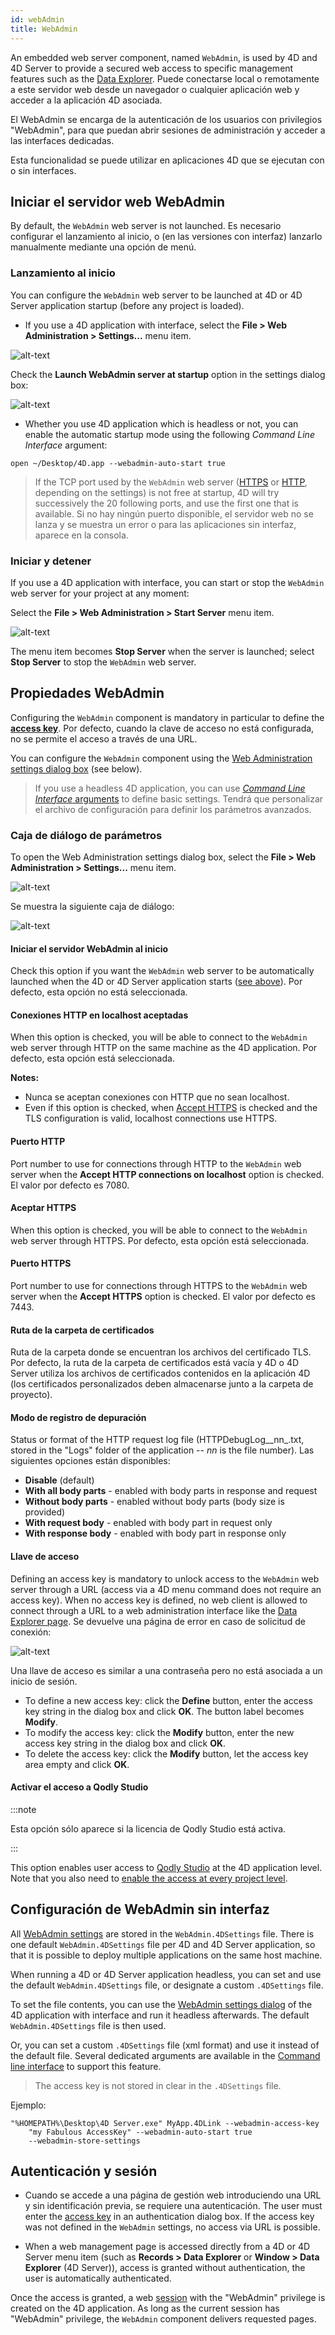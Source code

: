 ```yaml
---
id: webAdmin
title: WebAdmin
---
```


An embedded web server component, named `WebAdmin`, is used by 4D and 4D Server to provide a secured web access to specific management features such as the [Data Explorer](dataExplorer.md). Puede conectarse local o remotamente a este servidor web desde un navegador o cualquier aplicación web y acceder a la aplicación 4D asociada.

El WebAdmin se encarga de la autenticación de los usuarios con privilegios "WebAdmin", para que puedan abrir sesiones de administración y acceder a las interfaces dedicadas.

Esta funcionalidad se puede utilizar en aplicaciones 4D que se ejecutan con o sin interfaces.

## Iniciar el servidor web WebAdmin

By default, the `WebAdmin` web server is not launched. Es necesario configurar el lanzamiento al inicio, o (en las versiones con interfaz) lanzarlo manualmente mediante una opción de menú.

### Lanzamiento al inicio

You can configure the `WebAdmin` web server to be launched at 4D or 4D Server application startup (before any project is loaded).

- If you use a 4D application with interface, select the **File > Web Administration > Settings...** menu item.

![alt-text](../assets/en/Admin/waMenu1.png)

Check the **Launch WebAdmin server at startup** option in the settings dialog box:

![alt-text](../assets/en/Admin/waSettings.png)

- Whether you use 4D application which is headless or not, you can enable the automatic startup mode using the following _Command Line Interface_ argument:

```
open ~/Desktop/4D.app --webadmin-auto-start true
```

> If the TCP port used by the `WebAdmin` web server ([HTTPS](#https-port) or [HTTP](#http-port), depending on the settings) is not free at startup, 4D will try successively the 20 following ports, and use the first one that is available. Si no hay ningún puerto disponible, el servidor web no se lanza y se muestra un error o para las aplicaciones sin interfaz, aparece en la consola.

### Iniciar y detener

If you use a 4D application with interface, you can start or stop the `WebAdmin` web server for your project at any moment:

Select the **File > Web Administration > Start Server** menu item.

![alt-text](../assets/en/Admin/waMenu2.png)

The menu item becomes **Stop Server** when the server is launched; select **Stop Server** to stop the `WebAdmin` web server.

## Propiedades WebAdmin

Configuring the `WebAdmin` component is mandatory in particular to define the [**access key**](#access-key). Por defecto, cuando la clave de acceso no está configurada, no se permite el acceso a través de una URL.

You can configure the `WebAdmin` component using the [Web Administration settings dialog box](#settings-dialog-box) (see below).

> If you use a headless 4D application, you can use [_Command Line Interface_ arguments](#webadmin-headless-configuration) to define basic settings. Tendrá que personalizar el archivo de configuración para definir los parámetros avanzados.

### Caja de diálogo de parámetros

To open the Web Administration settings dialog box, select the **File > Web Administration > Settings...** menu item.

![alt-text](../assets/en/Admin/waMenu1.png)

Se muestra la siguiente caja de diálogo:

![alt-text](../assets/en/Admin/waSettings2.png)

#### Iniciar el servidor WebAdmin al inicio

Check this option if you want the `WebAdmin` web server to be automatically launched when the 4D or 4D Server application starts ([see above](#launching-at-startup)). Por defecto, esta opción no está seleccionada.

#### Conexiones HTTP en localhost aceptadas

When this option is checked, you will be able to connect to the `WebAdmin` web server through HTTP on the same machine as the 4D application. Por defecto, esta opción está seleccionada.

**Notes:**

- Nunca se aceptan conexiones con HTTP que no sean localhost.
- Even if this option is checked, when [Accept HTTPS](#accept-https) is checked and the TLS configuration is valid, localhost connections use HTTPS.

#### Puerto HTTP

Port number to use for connections through HTTP to the `WebAdmin` web server when the **Accept HTTP connections on localhost** option is checked. El valor por defecto es 7080.

#### Aceptar HTTPS

When this option is checked, you will be able to connect to the `WebAdmin` web server through HTTPS. Por defecto, esta opción está seleccionada.

#### Puerto HTTPS

Port number to use for connections through HTTPS to the `WebAdmin` web server when the **Accept HTTPS** option is checked. El valor por defecto es 7443.

#### Ruta de la carpeta de certificados

Ruta de la carpeta donde se encuentran los archivos del certificado TLS. Por defecto, la ruta de la carpeta de certificados está vacía y 4D o 4D Server utiliza los archivos de certificados contenidos en la aplicación 4D (los certificados personalizados deben almacenarse junto a la carpeta de proyecto).

#### Modo de registro de depuración

Status or format of the HTTP request log file (HTTPDebugLog__nn_.txt, stored in the "Logs" folder of the application -- _nn_ is the file number). Las siguientes opciones están disponibles:

- **Disable** (default)
- **With all body parts** - enabled with body parts in response and request
- **Without body parts** - enabled without body parts (body size is provided)
- **With request body** - enabled with body part in request only
- **With response body** - enabled with body part in response only

#### Llave de acceso

Defining an access key is mandatory to unlock access to the `WebAdmin` web server through a URL (access via a 4D menu command does not require an access key). When no access key is defined, no web client is allowed to connect through a URL to a web administration interface like the [Data Explorer page](dataExplorer.md). Se devuelve una página de error en caso de solicitud de conexión:

![alt-text](../assets/en/Admin/accessKey.png)

Una llave de acceso es similar a una contraseña pero no está asociada a un inicio de sesión.

- To define a new access key: click the **Define** button, enter the access key string in the dialog box and click **OK**. The button label becomes **Modify**.
- To modify the access key: click the **Modify** button, enter the new access key string in the dialog box and click **OK**.
- To delete the access key: click the **Modify** button, let the access key area empty and click **OK**.

#### Activar el acceso a Qodly Studio

:::note

Esta opción sólo aparece si la licencia de Qodly Studio está activa.

:::

This option enables user access to [Qodly Studio](../WebServer/qodly-studio.md) at the 4D application level. Note that you also need to [enable the access at every project level](../settings/web.md#enable-access-to-qodly-studio).

## Configuración de WebAdmin sin interfaz

All [WebAdmin settings](#webadmin-settings) are stored in the `WebAdmin.4DSettings` file. There is one default `WebAdmin.4DSettings` file per 4D and 4D Server application, so that it is possible to deploy multiple applications on the same host machine.

When running a 4D or 4D Server application headless, you can set and use the default `WebAdmin.4DSettings` file, or designate a custom `.4DSettings` file.

To set the file contents, you can use the [WebAdmin settings dialog](#settings-dialog-box) of the 4D application with interface and run it headless afterwards. The default `WebAdmin.4DSettings` file is then used.

Or, you can set a custom `.4DSettings` file (xml format) and use it instead of the default file. Several dedicated arguments are available in the [Command line interface](cli.md) to support this feature.

> The access key is not stored in clear in the `.4DSettings` file.

Ejemplo:

```
"%HOMEPATH%\Desktop\4D Server.exe" MyApp.4DLink --webadmin-access-key 
	"my Fabulous AccessKey" --webadmin-auto-start true   
	--webadmin-store-settings

```

## Autenticación y sesión

- Cuando se accede a una página de gestión web introduciendo una URL y sin identificación previa, se requiere una autenticación. The user must enter the [access key](#access-key) in an authentication dialog box. If the access key was not defined in the `WebAdmin` settings, no access via URL is possible.

- When a web management page is accessed directly from a 4D or 4D Server menu item (such as **Records > Data Explorer** or **Window > Data Explorer** (4D Server)), access is granted without authentication, the user is automatically authenticated.

Once the access is granted, a web [session](WebServer/sessions.md) with the "WebAdmin" privilege is created on the 4D application. As long as the current session has "WebAdmin" privilege, the `WebAdmin` component delivers requested pages.
